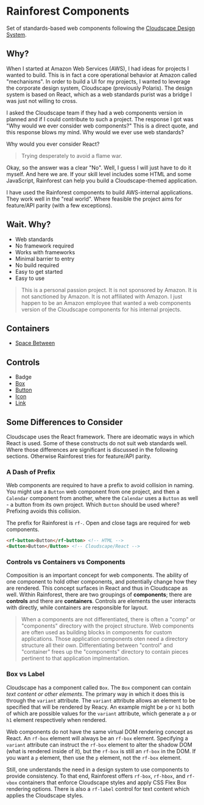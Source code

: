 # Rainforest Components

Set of standards-based web components following the [Cloudscape Design System](https://cloudscape.design).

## Why?

When I started at Amazon Web Services (AWS), I had ideas for projects I wanted to build. This is in fact a core operational behavior at Amazon called "mechanisms". In order to build a UI for my projects, I wanted to leverage the corporate design system, Cloudscape (previously Polaris). The design system is based on React, which as a web standards purist was a bridge I was just not willing to cross.

I asked the Cloudscape team if they had a web components version in planned and if I could contribute to such a project. The response I got was "Why would we ever consider web components?" This is a direct quote, and this response blows my mind. Why would we ever use web standards? 

Why would you ever consider React?

> Trying desperately to avoid a flame war.

Okay, so the answer was a clear "No". Well, I guess I will just have to do it myself. And here we are. If your skill level includes some HTML and some JavaScript, Rainforest can help you build a Cloudscape-themed application. 

I have used the Rainforest components to build AWS-internal applications. They work well in the "real world". Where feasible the project aims for feature/API parity (with a few exceptions).

## Wait. Why?

- Web standards
- No framework required
- Works with frameworks
- Minimal barrier to entry
- No build required
- Easy to get started
- Easy to use

> This is a personal passion project. It is not sponsored by Amazon. It is not sanctioned by Amazon. It is not affiliated with Amazon. I just happen to be an Amazon employee that wanted a web components version of the Cloudscape components for his internal projects.

## Containers

- [Space Between](./docs/space-between.md)

## Controls

- Badge
- [Box](./docs/box.md)
- [Button](./docs/button.md)
- [Icon](./docs/icon.md)
- [Link](./docs/link.md)

## Some Differences to Consider

Cloudscape uses the React framework. There are ideomatic ways in which React is used. Some of these constructs do not suit web standards well. Where those differences are significant is discussed in the following sections. Otherwise Rainforest tries for feature/API parity.

### A Dash of Prefix

Web components are required to have a prefix to avoid collision in naming. You might use a `Button` web component from one project, and then a `Calendar` component from another, where the `Calendar` uses a `Button` as well - a button from its own project. Which `Button` should be used where? Prefixing avoids this collision. 

The prefix for Rainforest is `rf-`. Open and close tags are required for web components.

``` html
<rf-button>Button</rf-button> <!-- HTML -->
<Button>Button</Button> <!-- Cloudscape/React -->
```

### Controls vs Containers vs Components  

Composition is an important concept for web components. The ability of one component to hold other components, and potentially change how they are rendered. This concept surfaces in React and thus in Cloudscape as well. Within Rainforest, there are two groupings of **components**; there are **controls** and there are **containers**. Controls are elements the user interacts with directly, while containers are responsible for layout.

> When a components are not differentiated, there is often a "comp" or "components" directory with the project structure. Web components are often used as building blocks in components for custom applications. Those application components oten need a directory structure all their own. Differentiating between "control" and "container" frees up the "components" directory to contain pieces pertinent to that application implmentation.

### Box vs Label

Cloudscape has a component called `Box`. The `Box` component can contain *text content or other elements*. The primary way in which it does this is through the `variant` attribute. The `variant` attribute allows an element to be specified that will be rendered by Reacy. An example might be `p` or `h1` both of which are possible values for the `variant` attribute, which generate a `p` or `h1` element respectively when rendered. 

Web components do not have the same virtual DOM rendering concept as React. An `rf-box` element will always be an `rf-box` element. Specifying a `variant` attribute can instruct the `rf-box` element to alter the shadow DOM (what is rendered inside of it), but the `rf-box` is still an `rf-box` in the DOM. If you want a `p` element, then use the `p` element, not the `rf-box` element.

Still, one understands the need in a design system to use components to provide consistency. To that end, Rainforest offers `rf-box`, `rf-hbox`, and `rf-vbox` containers that enforce Cloudscape styles and apply CSS Flex Box rendering options. There is also a `rf-label` control for text content which applies the Cloudscape styles.
